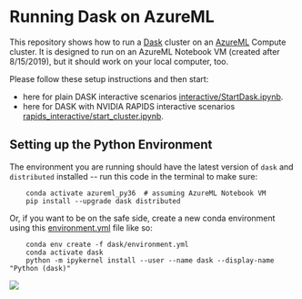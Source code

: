 # Running Dask on AzureML

This repository shows how to run a [Dask](https://docs.dask.org/en/latest/) cluster on an [AzureML](https://docs.microsoft.com/en-us/azure/machine-learning/service/) Compute cluster. It is designed to run on an AzureML Notebook VM (created after 8/15/2019), but it should work on your local computer, too. 

Please follow these setup instructions and then start:
 
- here for plain DASK interactive scenarios [interactive/StartDask.ipynb](interactive/StartDask.ipynb).
- here for DASK with NVIDIA RAPIDS interactive scenarios [rapids_interactive/start_cluster.ipynb](rapids_interactive/start_cluster.ipynb).

## Setting up the Python Environment
The environment you are running should have the latest version of `dask` and `distributed` installed -- run this code in the terminal to make sure:

```shell
    conda activate azureml_py36  # assuming AzureML Notebook VM
    pip install --upgrade dask distributed
```

Or, if you want to be on the safe side, create a new conda environment using this [environment.yml](dask/environment.yml) file like so:

```shell
    conda env create -f dask/environment.yml  
    conda activate dask
    python -m ipykernel install --user --name dask --display-name "Python (dask)"
```

![](img/dask-status.gif)

